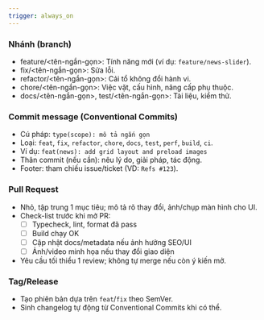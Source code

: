 ```yaml
---
trigger: always_on
---
```


### Nhánh (branch)

- feature/<tên-ngắn-gọn>: Tính năng mới (ví dụ: `feature/news-slider`).
- fix/<tên-ngắn-gọn>: Sửa lỗi.
- refactor/<tên-ngắn-gọn>: Cải tổ không đổi hành vi.
- chore/<tên-ngắn-gọn>: Việc vặt, cấu hình, nâng cấp phụ thuộc.
- docs/<tên-ngắn-gọn>, test/<tên-ngắn-gọn>: Tài liệu, kiểm thử.

### Commit message (Conventional Commits)

- Cú pháp: `type(scope): mô tả ngắn gọn`
- Loại: `feat`, `fix`, `refactor`, `chore`, `docs`, `test`, `perf`, `build`, `ci`.
- Ví dụ: `feat(news): add grid layout and preload images`
- Thân commit (nếu cần): nêu lý do, giải pháp, tác động.
- Footer: tham chiếu issue/ticket (VD: `Refs #123`).

### Pull Request

- Nhỏ, tập trung 1 mục tiêu; mô tả rõ thay đổi, ảnh/chụp màn hình cho UI.
- Check-list trước khi mở PR:
  - [ ] Typecheck, lint, format đã pass
  - [ ] Build chạy OK
  - [ ] Cập nhật docs/metadata nếu ảnh hưởng SEO/UI
  - [ ] Ảnh/video minh họa nếu thay đổi giao diện
- Yêu cầu tối thiểu 1 review; không tự merge nếu còn ý kiến mở.

### Tag/Release

- Tạo phiên bản dựa trên `feat`/`fix` theo SemVer.
- Sinh changelog tự động từ Conventional Commits khi có thể.

